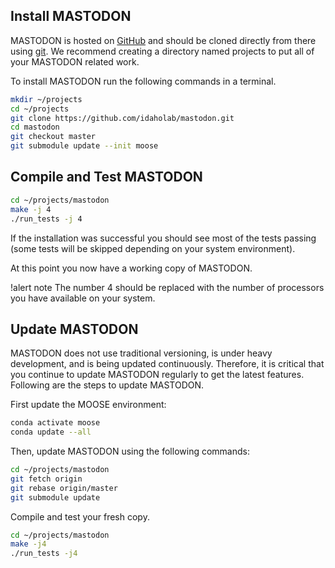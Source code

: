 ## Install MASTODON

MASTODON is hosted on [GitHub](https://github.com/idaholab/mastodon) and should be cloned directly
from there using [git](https://git-scm.com/). We recommend creating a directory named projects to put
all of your MASTODON related work.

To install MASTODON run the following commands in a terminal.

```bash
mkdir ~/projects
cd ~/projects
git clone https://github.com/idaholab/mastodon.git
cd mastodon
git checkout master
git submodule update --init moose
```

## Compile and Test MASTODON

```bash
cd ~/projects/mastodon
make -j 4
./run_tests -j 4
```

If the installation was successful you should see most of the tests passing (some tests will be
skipped depending on your system environment).

At this point you now have a working copy of MASTODON.

!alert note
The number 4 should be replaced with the number of processors you have available on your system.

## Update MASTODON

MASTODON does not use traditional versioning, is under heavy development, and is being updated
continuously. Therefore, it is critical that you continue to update MASTODON regularly to get the
latest features. Following are the steps to update MASTODON.

First update the MOOSE environment:

```bash
conda activate moose
conda update --all
```

Then, update MASTODON using the following commands:

```bash
cd ~/projects/mastodon
git fetch origin
git rebase origin/master
git submodule update
```

Compile and test your fresh copy.

```bash
cd ~/projects/mastodon
make -j4
./run_tests -j4
```
